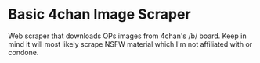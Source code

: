 # Basic 4chan Image Scraper

Web scraper that downloads OPs images from 4chan's /b/ board. Keep in mind it will most likely scrape NSFW material which I'm not affiliated with or condone.

